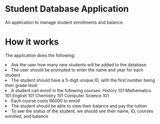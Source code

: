 # Student Database Application  
An application to manage student enrollments and balance.  
# How it works
The application does the following:  
<li> Ask the user how many new students will be added to the database  
<li>The user should be prompted to enter the name and year for each student  
<li>The student should have a 5-digit unique ID, with the first number being their grade level  
<li>A student can enroll in the following courses:  
History 101  
Mathematics 101  
English 101  
Chemistry 101  
Computer Science 101  
<li>Each course costs R6000 to enroll  
<li>The student should be able to view their balance and pay the tuition  
<li>To see the status of the student, we should see their name, ID, courses enrolled, and balance  
